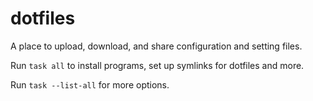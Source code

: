 dotfiles
========

A place to upload, download, and share configuration and setting files.

Run `task all` to install programs, set up symlinks for dotfiles and more.

Run `task --list-all` for more options.
